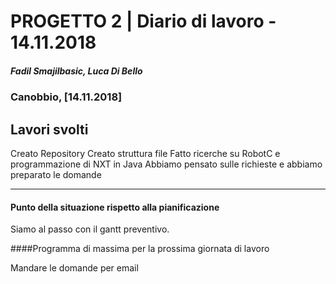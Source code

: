# PROGETTO 2 | Diario di lavoro - 14.11.2018
##### Fadil Smajilbasic, Luca Di Bello
### Canobbio, [14.11.2018]

## Lavori svolti
Creato Repository
Creato struttura file
Fatto ricerche su RobotC e programmazione di NXT in Java
Abbiamo pensato sulle richieste e abbiamo preparato le domande

<!-- ####Problemi riscontrati e soluzioni adottate -->
---
#### Punto della situazione rispetto alla pianificazione
Siamo al passo con il gantt preventivo.

####Programma di massima per la prossima giornata di lavoro

Mandare le domande per email